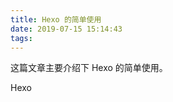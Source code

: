 ```yaml
---
title: Hexo 的简单使用
date: 2019-07-15 15:14:43
tags:
---
```


这篇文章主要介绍下 Hexo 的简单使用。

<!-- more -->

Hexo
